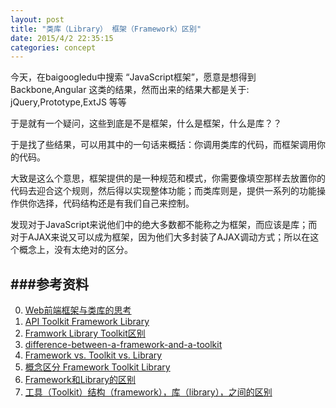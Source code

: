 ```yaml
---
layout: post
title: "类库（Library） 框架（Framework）区别"
date: 2015/4/2 22:35:15 
categories: concept
---
```


今天，在baigoogledu中搜索 “JavaScript框架”，愿意是想得到 Backbone,Angular 这类的结果，然而出来的结果大都是关于:
jQuery,Prototype,ExtJS 等等

于是就有一个疑问，这些到底是不是框架，什么是框架，什么是库？？

于是找了些结果，可以用其中的一句话来概括：你调用类库的代码，而框架调用你的代码。

大致是这么个意思，框架提供的是一种规范和模式，你需要像填空那样去放置你的代码去迎合这个规则，然后得以实现整体功能；而类库则是，提供一系列的功能操作供你选择，代码结构还是有我们自己来控制。

发现对于JavaScript来说他们中的绝大多数都不能称之为框架，而应该是库；而对于AJAX来说又可以成为框架，因为他们大多封装了AJAX调动方式；所以在这个概念上，没有太绝对的区分。




###参考资料
---

0. [Web前端框架与类库的思考][7]
0. [API Toolkit Framework Library][1]
0. [Framwork Library Toolkit区别][0]
0. [difference-between-a-framework-and-a-toolkit][2]
0. [Framework vs. Toolkit vs. Library][3]
0. [概念区分 Framework Toolkit Library][4]
0. [Framework和Library的区别][5]
0. [工具（Toolkit）结构（framework），库（library），之间的区别][6]


[0]: http://www.cnblogs.com/jacquette/articles/691531.html "Framwork Library Toolkit区别"  

[1]: http://stackoverflow.com/questions/5453011/api-vs-toolkit-vs-framework-vs-libarary "API Toolkit Framework Library"  

[2]: http://stackoverflow.com/questions/1415592/what-is-the-major-difference-between-a-framework-and-a-toolkit "difference-between-a-framework-and-a-toolkit"  

[3]: http://stackoverflow.com/questions/3057526/framework-vs-toolkit-vs-library "Framework vs. Toolkit vs. Library"

[4]: http://brargil.blog.163.com/blog/static/4537732200773124349420/ "概念区分 Framework Toolkit Library"  

[5]: http://blog.csdn.net/g_little_boy/article/details/6471600 "Framework和Library的区别"  

[6]: http://blog.sina.com.cn/s/blog_4a99dd25010006zd.html "工具（Toolkit）?结构（framework），库（library），之间的区别" 
[7]: http://developer.51cto.com/art/201410/454787.htm "Web前端框架与类库的思考"
